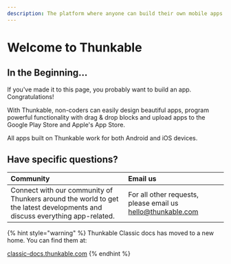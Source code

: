 ```yaml
---
description: The platform where anyone can build their own mobile apps.
---
```


# Welcome to Thunkable

## In the Beginning...

If you've made it to this page, you probably want to build an app. Congratulations!

With Thunkable, non-coders can easily design beautiful apps, program powerful functionality with drag & drop blocks and upload apps to the Google Play Store and Apple's App Store.

All apps built on Thunkable work for both Android and iOS devices. 

## Have specific questions?



| Community | Email us |
| :--- | :--- |
| Connect with our community of Thunkers around the world to get the latest developments and discuss everything app-related. | For all other requests, please email us [hello@thunkable.com](mailto:hello@thunkable.com) |

{% hint style="warning" %}
Thunkable Classic docs has moved to a new home. You can find them at: 

[classic-docs.thunkable.com](https://classic-docs.thunkable.com)
{% endhint %}

